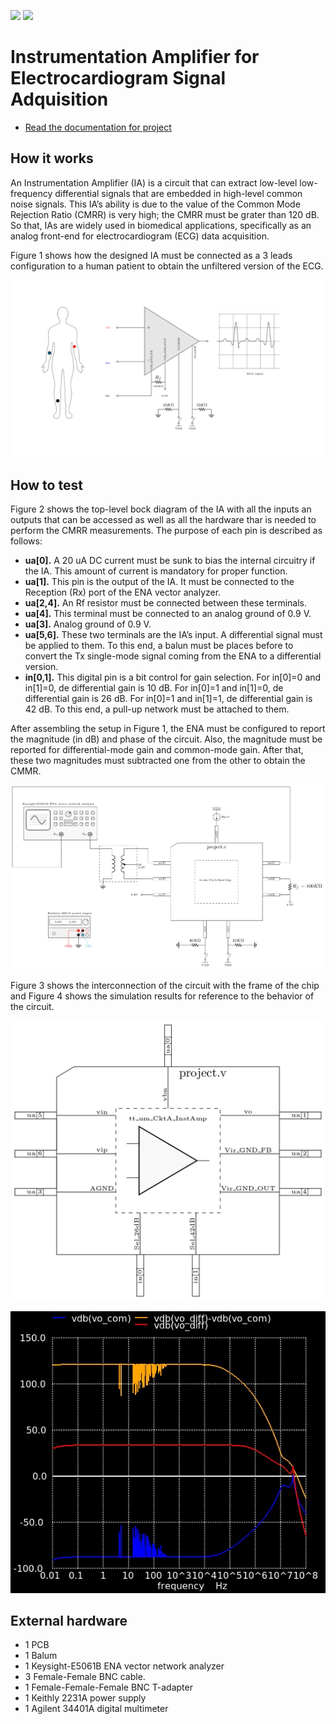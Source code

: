 ![](../../workflows/gds/badge.svg) ![](../../workflows/docs/badge.svg)

# Instrumentation Amplifier for Electrocardiogram Signal Adquisition
- [Read the documentation for project](docs/info.md)

## How it works
An Instrumentation Amplifier (IA) is a circuit that can extract low-level low-frequency differential signals that are embedded in high-level common noise signals. This IA’s ability is due to the value of the Common Mode Rejection Ratio (CMRR) is very high; the CMRR must be grater than 120 dB.  So that, IAs are widely used in biomedical applications, specifically as an analog front-end for electrocardiogram (ECG) data acquisition.

Figure 1 shows how the designed IA must be connected as a 3 leads configuration to a human patient to obtain the unfiltered version of the ECG.

![Figure 1: ECG 3 lead configuration.](docs/latin3_tt_um_CktA_Bien_page-0001.jpg)


## How to test
Figure 2 shows the top-level bock diagram of the IA with all the inputs an outputs that can be accessed as well as all the hardware thar is needed to perform the CMRR measurements. The purpose of each pin is described as follows:

- **ua[0].** A 20 uA DC current must be sunk to bias the internal circuitry if the IA. This amount of current is mandatory for proper function.
- **ua[1].** This pin is the output of the IA. It must be connected to the Reception (Rx) port of the ENA vector analyzer.
- **ua[2,4].** An Rf resistor must be connected between these terminals.
- **ua[4].** This terminal must be connected to an analog ground of 0.9 V.
- **ua[3].** Analog ground of 0.9 V.
- **ua[5,6].** These two terminals are the IA’s input. A differential signal must be applied to them. To this end, a balun must be places before to convert the Tx single-mode signal coming from the ENA to a differential version.
- **in[0,1].** This digital pin is a bit control for gain selection. For in[0]=0 and in[1]=0, de differential gain is 10 dB. For in[0]=1 and in[1]=0, de differential gain is 26 dB. For in[0]=1 and in[1]=1, de differential gain is 42 dB. To this end, a pull-up network must be attached to them.

After assembling the setup in Figure 1, the ENA must be configured to report the magnitude (in dB) and phase of the circuit. Also, the magnitude must be reported for differential-mode gain and common-mode gain. After that, these two magnitudes must subtracted one from the other to obtain the CMMR.

![Figure 2: IA's testbench.](docs/latin2_tt_um_CktA_page-0001.jpg)

Figure 3 shows the interconnection of the circuit with the frame of the chip and Figure 4 shows the simulation results for reference to the behavior of the circuit.

![Figure 3: Frame to IA connections.](docs/latin_tt_um_CktA_page-0001.jpg)

![Figure 4. Simulation results.](docs/tt_um_CktA_InstAmp.jpg)


## External hardware
- 1 PCB
- 1 Balum
- 1 Keysight-E5061B ENA vector network analyzer
- 3 Female-Female BNC cable.
- 1 Female-Female-Female BNC T-adapter
- 1 Keithly 2231A power supply
- 1 Agilent 34401A digital multimeter 
